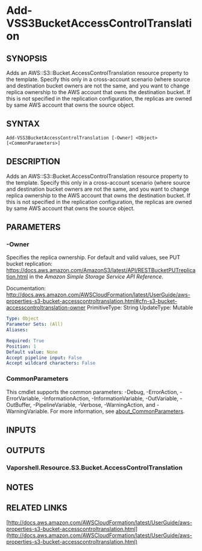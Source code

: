 # Add-VSS3BucketAccessControlTranslation

## SYNOPSIS
Adds an AWS::S3::Bucket.AccessControlTranslation resource property to the template.
Specify this only in a cross-account scenario (where source and destination bucket owners are not the same, and you want to change replica ownership to the AWS account that owns the destination bucket.
If this is not specified in the replication configuration, the replicas are owned by same AWS account that owns the source object.

## SYNTAX

```
Add-VSS3BucketAccessControlTranslation [-Owner] <Object> [<CommonParameters>]
```

## DESCRIPTION
Adds an AWS::S3::Bucket.AccessControlTranslation resource property to the template.
Specify this only in a cross-account scenario (where source and destination bucket owners are not the same, and you want to change replica ownership to the AWS account that owns the destination bucket.
If this is not specified in the replication configuration, the replicas are owned by same AWS account that owns the source object.

## PARAMETERS

### -Owner
Specifies the replica ownership.
For default and valid values, see PUT bucket replication: https://docs.aws.amazon.com/AmazonS3/latest/API/RESTBucketPUTreplication.html in the *Amazon Simple Storage Service API Reference*.

Documentation: http://docs.aws.amazon.com/AWSCloudFormation/latest/UserGuide/aws-properties-s3-bucket-accesscontroltranslation.html#cfn-s3-bucket-accesscontroltranslation-owner
PrimitiveType: String
UpdateType: Mutable

```yaml
Type: Object
Parameter Sets: (All)
Aliases:

Required: True
Position: 1
Default value: None
Accept pipeline input: False
Accept wildcard characters: False
```

### CommonParameters
This cmdlet supports the common parameters: -Debug, -ErrorAction, -ErrorVariable, -InformationAction, -InformationVariable, -OutVariable, -OutBuffer, -PipelineVariable, -Verbose, -WarningAction, and -WarningVariable. For more information, see [about_CommonParameters](http://go.microsoft.com/fwlink/?LinkID=113216).

## INPUTS

## OUTPUTS

### Vaporshell.Resource.S3.Bucket.AccessControlTranslation
## NOTES

## RELATED LINKS

[http://docs.aws.amazon.com/AWSCloudFormation/latest/UserGuide/aws-properties-s3-bucket-accesscontroltranslation.html](http://docs.aws.amazon.com/AWSCloudFormation/latest/UserGuide/aws-properties-s3-bucket-accesscontroltranslation.html)

